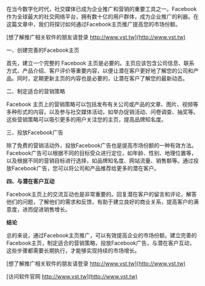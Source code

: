 在当今数字化时代，社交媒体已成为企业推广和营销的重要工具之一。Facebook作为全球最大的社交网络平台，拥有数十亿的用户群体，成为企业推广的利器。在这篇文章中，我们将探讨如何通过Facebook主页推广提高您的市场份额。

[想了解推广相关软件的朋友请登录 http://www.vst.tw](http://www.vst.tw)

一、创建完善的Facebook主页

首先，建立一个完整的 Facebook 主页是必要的。主页应该包含公司信息、联系方式、产品介绍、客户评价等重要内容，以便让潜在客户更好地了解您的公司和产品。同时，定期更新主页的内容也是必要的，让潜在客户了解您的最新动态。

二、制定适合的营销策略

Facebook 主页上的营销策略可以包括发布有关公司或产品的文章、图片、视频等多种形式的内容，以及参与社交媒体活动，如举办促销活动、问卷调查、抽奖等。这些营销策略可以吸引更多的用户关注您的主页，提高品牌知名度。

三、投放Facebook广告

除了免费的营销活动外，投放Facebook广告也是提高市场份额的一种有效方法。Facebook广告可以根据不同的目标受众进行定位，如年龄、性别、地理位置等，以及根据不同的营销目标进行选择，如品牌知名度、网站流量、销售额等。通过投放Facebook广告，您可以将公司和产品推荐给更多的潜在客户。

**四、与潜在客户互动**

Facebook主页上的交流互动也是非常重要的。回复潜在客户的留言和评论，解答他们的问题，了解他们的需求和反馈，有助于建立良好的商业关系，提高客户的满意度，进而促进销售增长。

**结论**

总的来说，通过Facebook主页推广，可以有效提高企业的市场份额。建立完善的Facebook主页，制定适合的营销策略，投放Facebook广告，与潜在客户互动，这些步骤都需要长期执行，才能够实现持续的市场增长。

[想了解推广相关软件的朋友请登录 http://www.vst.tw](http://www.vst.tw)


[访问软件官网 http://www.vst.tw](http://www.vst.tw)
